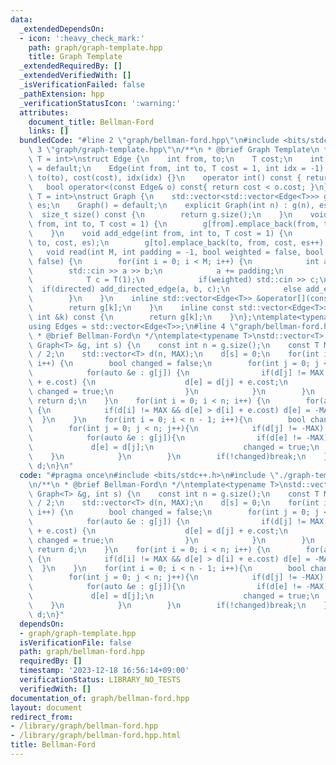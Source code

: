 ```yaml
---
data:
  _extendedDependsOn:
  - icon: ':heavy_check_mark:'
    path: graph/graph-template.hpp
    title: Graph Template
  _extendedRequiredBy: []
  _extendedVerifiedWith: []
  _isVerificationFailed: false
  _pathExtension: hpp
  _verificationStatusIcon: ':warning:'
  attributes:
    document_title: Bellman-Ford
    links: []
  bundledCode: "#line 2 \"graph/bellman-ford.hpp\"\n#include <bits/stdc++.h>\n#line\
    \ 3 \"graph/graph-template.hpp\"\n/**\n * @brief Graph Template\n */\ntemplate<typename\
    \ T = int>\nstruct Edge {\n    int from, to;\n    T cost;\n    int idx;\n    Edge()\
    \ = default;\n    Edge(int from, int to, T cost = 1, int idx = -1) : from(from),\
    \ to(to), cost(cost), idx(idx) {}\n    operator int() const { return to; }\n \
    \   bool operator<(const Edge& o) const{ return cost < o.cost; }\n};\ntemplate<typename\
    \ T = int>\nstruct Graph {\n    std::vector<std::vector<Edge<T>>> g;\n    int\
    \ es;\n    Graph() = default;\n    explicit Graph(int n) : g(n), es(0) {}\n  \
    \  size_t size() const {\n        return g.size();\n    }\n    void add_directed_edge(int\
    \ from, int to, T cost = 1) {\n        g[from].emplace_back(from, to, cost, es++);\n\
    \    }\n    void add_edge(int from, int to, T cost = 1) {\n        g[from].emplace_back(from,\
    \ to, cost, es);\n        g[to].emplace_back(to, from, cost, es++);\n    }\n \
    \   void read(int M, int padding = -1, bool weighted = false, bool directed =\
    \ false) {\n        for(int i = 0; i < M; i++) {\n            int a, b;\n    \
    \        std::cin >> a >> b;\n            a += padding;\n            b += padding;\n\
    \            T c = T(1);\n            if(weighted) std::cin >> c;\n          \
    \  if(directed) add_directed_edge(a, b, c);\n            else add_edge(a, b, c);\n\
    \        }\n    }\n    inline std::vector<Edge<T>> &operator[](const int &k) {\n\
    \        return g[k];\n    }\n    inline const std::vector<Edge<T>> &operator[](const\
    \ int &k) const {\n        return g[k];\n    }\n};\ntemplate<typename T = int>\n\
    using Edges = std::vector<Edge<T>>;\n#line 4 \"graph/bellman-ford.hpp\"\n/**\n\
    \ * @brief Bellman-Ford\n */\ntemplate<typename T>\nstd::vector<T> bellman_ford(const\
    \ Graph<T> &g, int s) {\n    const int n = g.size();\n    const T MAX = std::numeric_limits<T>::max()\
    \ / 2;\n    std::vector<T> d(n, MAX);\n    d[s] = 0;\n    for(int i = 0; i < n;\
    \ i++) {\n        bool changed = false;\n        for(int j = 0; j < n; j++) {\n\
    \            for(auto &e : g[j]) {\n                if(d[j] != MAX && d[e] > d[j]\
    \ + e.cost) {\n                    d[e] = d[j] + e.cost;\n                   \
    \ changed = true;\n                }\n            }\n        }\n        if(!changed)\
    \ return d;\n    }\n    for(int i = 0; i < n; i++) {\n        for(auto &e : g[i])\
    \ {\n            if(d[i] != MAX && d[e] > d[i] + e.cost) d[e] = -MAX;\n      \
    \  }\n    }\n    for(int i = 0; i < n - 1; i++){\n        bool changed=false;\n\
    \        for(int j = 0; j < n; j++){\n            if(d[j] != -MAX) continue;\n\
    \            for(auto &e : g[j]){\n                if(d[e] != -MAX){\n       \
    \             d[e] = d[j];\n                    changed = true;\n            \
    \    }\n            }\n        }\n        if(!changed)break;\n    }\n    return\
    \ d;\n}\n"
  code: "#pragma once\n#include <bits/stdc++.h>\n#include \"./graph-template.hpp\"\
    \n/**\n * @brief Bellman-Ford\n */\ntemplate<typename T>\nstd::vector<T> bellman_ford(const\
    \ Graph<T> &g, int s) {\n    const int n = g.size();\n    const T MAX = std::numeric_limits<T>::max()\
    \ / 2;\n    std::vector<T> d(n, MAX);\n    d[s] = 0;\n    for(int i = 0; i < n;\
    \ i++) {\n        bool changed = false;\n        for(int j = 0; j < n; j++) {\n\
    \            for(auto &e : g[j]) {\n                if(d[j] != MAX && d[e] > d[j]\
    \ + e.cost) {\n                    d[e] = d[j] + e.cost;\n                   \
    \ changed = true;\n                }\n            }\n        }\n        if(!changed)\
    \ return d;\n    }\n    for(int i = 0; i < n; i++) {\n        for(auto &e : g[i])\
    \ {\n            if(d[i] != MAX && d[e] > d[i] + e.cost) d[e] = -MAX;\n      \
    \  }\n    }\n    for(int i = 0; i < n - 1; i++){\n        bool changed=false;\n\
    \        for(int j = 0; j < n; j++){\n            if(d[j] != -MAX) continue;\n\
    \            for(auto &e : g[j]){\n                if(d[e] != -MAX){\n       \
    \             d[e] = d[j];\n                    changed = true;\n            \
    \    }\n            }\n        }\n        if(!changed)break;\n    }\n    return\
    \ d;\n}"
  dependsOn:
  - graph/graph-template.hpp
  isVerificationFile: false
  path: graph/bellman-ford.hpp
  requiredBy: []
  timestamp: '2023-12-18 16:56:14+09:00'
  verificationStatus: LIBRARY_NO_TESTS
  verifiedWith: []
documentation_of: graph/bellman-ford.hpp
layout: document
redirect_from:
- /library/graph/bellman-ford.hpp
- /library/graph/bellman-ford.hpp.html
title: Bellman-Ford
---
```

